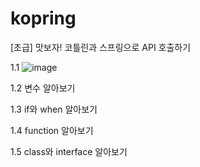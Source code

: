 # kopring
[초급] 맛보자! 코틀린과 스프링으로 API 호출하기


1.1
![image](https://github.com/seunghyun333/kopring/assets/128073991/35a4322a-4b2a-4a29-9720-6e95671b579c)


1.2
변수 알아보기

1.3
if와 when 알아보기

1.4
function 알아보기

1.5
class와 interface 알아보기 

